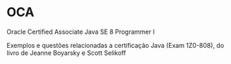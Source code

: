 # OCA
Oracle Certified Associate Java SE 8 Programmer I

Exemplos e questões relacionadas a certificação Java (Exam 1Z0-808),
do livro de Jeanne Boyarsky e Scott Selikoff
